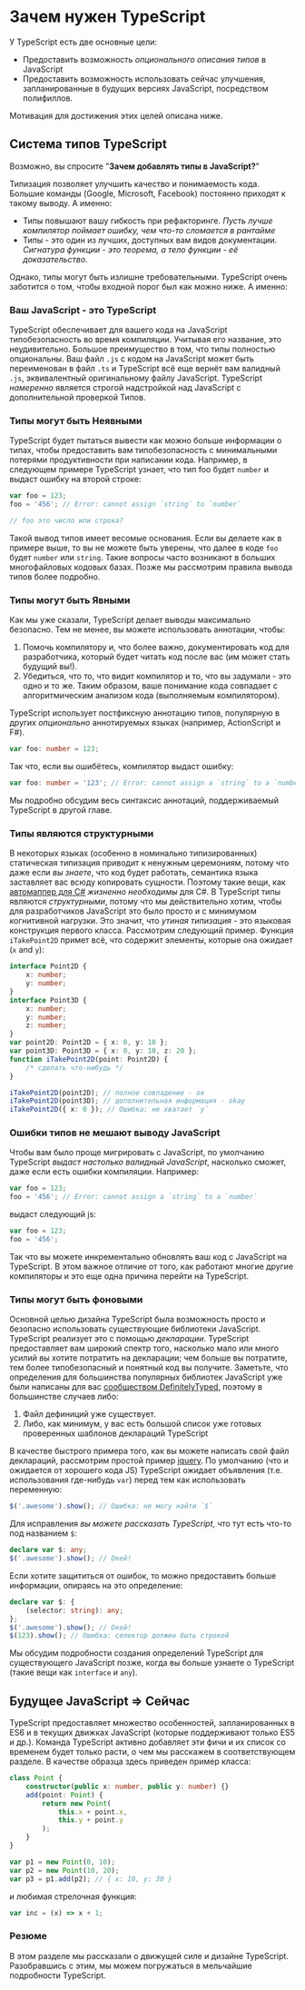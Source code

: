 # Зачем нужен TypeScript

У TypeScript есть две основные цели:

-   Предоставить возможность _опционального описания типов_ в JavaScript
-   Предоставить возможность использовать сейчас улучшения, запланированные в будущих версиях JavaScript, посредством полифиллов.

Мотивация для достижения этих целей описана ниже.

## Система типов TypeScript

Возможно, вы спросите "**Зачем добавлять типы в JavaScript?**"

Типизация позволяет улучшить качество и понимаемость кода. Большие команды (Google, Microsoft, Facebook) постоянно приходят к такому выводу. А именно:

-   Типы повышают вашу гибкость при рефакторинге. _Пусть лучше компилятор поймает ошибку, чем что-то сломается в рантайме_
-   Типы - это один из лучших, доступных вам видов документации. _Сигнатура функции - это теорема, а тело функции - её доказательство_.

Однако, типы могут быть излишне требовательными. TypeScript очень заботится о том, чтобы входной порог был как можно ниже. А именно:

### Ваш JavaScript - это TypeScript

TypeScript обеспечивает для вашего кода на JavaScript типобезопасность во время компиляции. Учитывая его название, это неудивительно. Большое преимущество в том, что типы полностью опциональны. Ваш файл `.js` с кодом на JavaScript может быть переименован в файл `.ts` и TypeScript всё еще вернёт вам валидный `.js`, эквивалентный оригинальному файлу JavaScript. TypeScript _намеренно_ является строгой надстройкой над JavaScript с дополнительной проверкой Типов.

### Типы могут быть Неявными

TypeScript будет пытаться вывести как можно больше информации о типах, чтобы предоставить вам типобезопасность с минимальными потерями продуктивности при написании кода. Например, в следующем примере TypeScript узнает, что тип foo будет `number` и выдаст ошибку на второй строке:

```ts
var foo = 123;
foo = '456'; // Error: cannot assign `string` to `number`

// foo это число или строка?
```

Такой вывод типов имеет весомые основания. Если вы делаете как в примере выше, то вы не можете быть уверены, что далее в коде `foo` будет `number` или `string`. Такие вопросы часто возникают в больших многофайловых кодовых базах. Позже мы рассмотрим правила вывода типов более подробно.

### Типы могут быть Явными

Как мы уже сказали, TypeScript делает выводы максимально безопасно. Тем не менее, вы можете использовать аннотации, чтобы:

1. Помочь компилятору и, что более важно, документировать код для разработчика, который будет читать код после вас (им может стать будущий вы!).
2. Убедиться, что то, что видит компилятор и то, что вы задумали - это одно и то же. Таким образом, ваше понимание кода совпадает с алгоритмическим анализом кода (выполняемым компилятором).

TypeScript использует постфиксную аннотацию типов, популярную в других _опционально_ аннотируемых языках (например, ActionScript и F#).

```ts
var foo: number = 123;
```

Так что, если вы ошибётесь, компилятор выдаст ошибку:

```ts
var foo: number = '123'; // Error: cannot assign a `string` to a `number`
```

Мы подробно обсудим весь синтаксис аннотаций, поддерживаемый TypeScript в другой главе.

### Типы являются структурными

В некоторых языках (особенно в номинально типизированных) статическая типизация приводит к ненужным церемониям, потому что даже если _вы знаете_, что код будет работать, семантика языка заставляет вас всюду копировать сущности. Поэтому такие вещи, как [автомаппер для C#](http://automapper.org/) _жизненно необходимы_ для C#. В TypeScript типы являются _структурными_, потому что мы действительно хотим, чтобы для разработчиков JavaScript это было просто и с минимумом когнитивной нагрузки. Это значит, что _утиная типизация_ - это языковая конструкция первого класса. Рассмотрим следующий пример. Функция `iTakePoint2D` примет всё, что содержит элементы, которые она ожидает (`x` and `y`):

```ts
interface Point2D {
    x: number;
    y: number;
}
interface Point3D {
    x: number;
    y: number;
    z: number;
}
var point2D: Point2D = { x: 0, y: 10 };
var point3D: Point3D = { x: 0, y: 10, z: 20 };
function iTakePoint2D(point: Point2D) {
    /* сделать что-нибудь */
}

iTakePoint2D(point2D); // полное совпадение - ок
iTakePoint2D(point3D); // дополнительная информация - okay
iTakePoint2D({ x: 0 }); // Ошибка: не хватает `y`
```

### Ошибки типов не мешают выводу JavaScript

Чтобы вам было проще мигрировать с JavaScript, по умолчанию TypeScript _выдаст настолько валидный JavaScript_, насколько сможет, даже если есть ошибки компиляции. Например:

```ts
var foo = 123;
foo = '456'; // Error: cannot assign a `string` to a `number`
```

выдаст следующий js:

```ts
var foo = 123;
foo = '456';
```

Так что вы можете инкрементально обновлять ваш код с JavaScript на TypeScript. В этом важное отличие от того, как работают многие другие компиляторы и это еще одна причина перейти на TypeScript.

### Типы могут быть фоновыми

Основной целью дизайна TypeScript была возможность просто и безопасно использовать существующие библиотеки JavaScript. TypeScript реализует это с помощью _декларации_. TypeScript предоставляет вам широкий спектр того, насколько мало или много усилий вы хотите потратить на декларации; чем больше вы потратите, тем более типобезопасный и понятный код вы получите. Заметьте, что определения для большинства популярных библиотек JavaScript уже были написаны для вас [сообществом DefinitelyTyped](https://github.com/borisyankov/DefinitelyTyped), поэтому в большинстве случаев либо:

1. Файл дефиниций уже существует.
2. Либо, как минимум, у вас есть большой список уже готовых проверенных шаблонов деклараций TypeScript

В качестве быстрого примера того, как вы можете написать свой файл деклараций, рассмотрим простой пример [jquery](https://jquery.com/). По умолчанию (что и ожидается от хорошего кода JS) TypeScript ожидает объявления (т.е. использования где-нибудь `var`) перед тем как использовать переменную:

```ts
$('.awesome').show(); // Ошибка: не могу найти `$`
```

Для исправления _вы можете рассказать TypeScript_, что тут есть что-то под названием `$`:

```ts
declare var $: any;
$('.awesome').show(); // Окей!
```

Если хотите защититься от ошибок, то можно предоставить больше информации, опираясь на это определение:

```ts
declare var $: {
    (selector: string): any;
};
$('.awesome').show(); // Окей!
$(123).show(); // Ошибка: селектор должен быть строкой
```

Мы обсудим подробности создания определений TypeScript для существующего JavaScript позже, когда вы больше узнаете о TypeScript (такие вещи как `interface` и `any`).

## Будущее JavaScript => Сейчас

TypeScript предоставляет множество особенностей, запланированных в ES6 и в текущих движках JavaScript (которые поддерживают только ES5 и др.). Команда TypeScript активно добавляет эти фичи и их список со временем будет только расти, о чем мы расскажем в соответствующем разделе. В качестве образца здесь приведен пример класса:

```ts
class Point {
    constructor(public x: number, public y: number) {}
    add(point: Point) {
        return new Point(
            this.x + point.x,
            this.y + point.y
        );
    }
}

var p1 = new Point(0, 10);
var p2 = new Point(10, 20);
var p3 = p1.add(p2); // { x: 10, y: 30 }
```

и любимая стрелочная функция:

```ts
var inc = (x) => x + 1;
```

### Резюме

В этом разделе мы рассказали о движущей силе и дизайне TypeScript. Разобравшись с этим, мы можем погружаться в мельчайшие подробности TypeScript.
